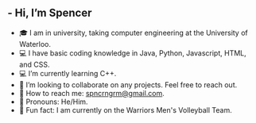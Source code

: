 ## -  Hi, I’m Spencer
- 🎓 I am in university, taking computer engineering at the University of Waterloo.
- 💻 I have basic coding knowledge in Java, Python, Javascript, HTML, and CSS.
- 💻 I’m currently learning C++.
- 🤝 I’m looking to collaborate on any projects. Feel free to reach out.
- 📧 How to reach me: spncrngrm@gmail.com.
- 💬 Pronouns: He/Him.
- 🏐 Fun fact: I am currently on the Warriors Men's Volleyball Team.

